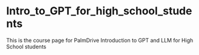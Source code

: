 # Intro_to_GPT_for_high_school_students
This is the course page for PalmDrive Introduction to GPT and LLM for High School students
